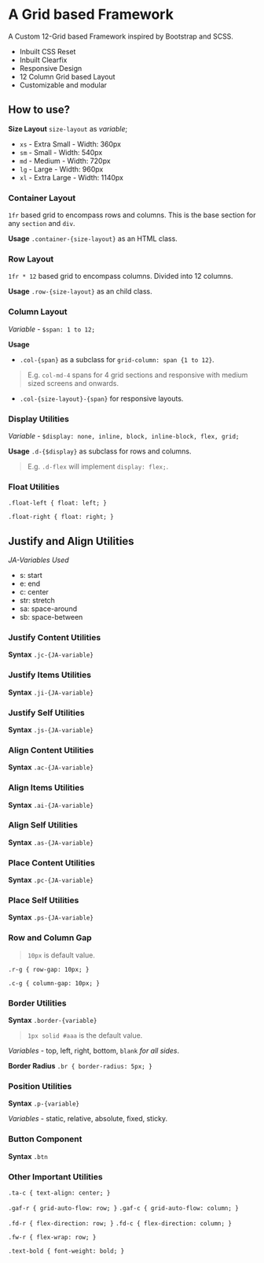 # A Grid based Framework

A Custom 12-Grid based Framework inspired by Bootstrap and SCSS.
- Inbuilt CSS Reset
- Inbuilt Clearfix
- Responsive Design
- 12 Column Grid based Layout
- Customizable and modular
## How to use?

**Size Layout** `size-layout` as _variable_;

- `xs` - Extra Small - Width: 360px
- `sm` - Small - Width: 540px
- `md` - Medium - Width: 720px
- `lg` - Large - Width: 960px
- `xl` - Extra Large - Width: 1140px

### Container Layout
`1fr` based grid to encompass rows and columns. This is the base section for any `section` and `div`.

**Usage**
`.container-{size-layout}` as an HTML class.

### Row Layout
`1fr * 12` based grid to encompass columns. Divided into 12 columns.

**Usage**
`.row-{size-layout}` as an child class.

### Column Layout
_Variable_ - `$span: 1 to 12;`

**Usage**
- `.col-{span}` as a subclass for `grid-column: span {1 to 12}`.
> E.g. `col-md-4` spans for 4 grid sections and responsive with medium sized screens and onwards.

- `.col-{size-layout}-{span}` for responsive layouts.

### Display Utilities
_Variable_ - `$display: none, inline, block, inline-block, flex, grid;`

**Usage**
`.d-{$display}` as subclass for rows and columns.
> E.g. `.d-flex` will implement `display: flex;`.

### Float Utilities
`.float-left { float: left; }`

`.float-right { float: right; }`

## Justify and Align Utilities
_JA-Variables Used_ 
- s: start
- e: end
- c: center
- str: stretch
- sa: space-around
- sb: space-between

### Justify Content Utilities
**Syntax**
`.jc-{JA-variable}`

### Justify Items Utilities
**Syntax**
`.ji-{JA-variable}`

### Justify Self Utilities
**Syntax**
`.js-{JA-variable}`

### Align Content Utilities
**Syntax**
`.ac-{JA-variable}`

### Align Items Utilities
**Syntax**
`.ai-{JA-variable}`

### Align Self Utilities
**Syntax**
`.as-{JA-variable}`

### Place Content Utilities
**Syntax**
`.pc-{JA-variable}`

### Place Self Utilities
**Syntax**
`.ps-{JA-variable}`

### Row and Column Gap
> `10px` is default value.

`.r-g { row-gap: 10px; }`

`.c-g { column-gap: 10px; }`

### Border Utilities
**Syntax**
`.border-{variable}`

> `1px solid #aaa` is the default value.

_Variables_ - top, left, right, bottom, `blank` _for all sides_.

**Border Radius**
`.br { border-radius: 5px; }`

### Position Utilities
**Syntax**
`.p-{variable}`

_Variables_ - static, relative, absolute, fixed, sticky.

### Button Component
**Syntax**
`.btn`

### Other Important Utilities

`.ta-c { text-align: center; }`

`.gaf-r { grid-auto-flow: row; }`
`.gaf-c { grid-auto-flow: column; }`

`.fd-r { flex-direction: row; }`
`.fd-c { flex-direction: column; }`

`.fw-r { flex-wrap: row; }`


`.text-bold { font-weight: bold; }`
